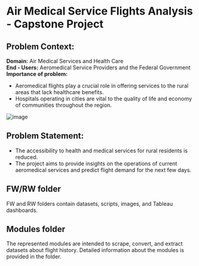 # Air Medical Service Flights Analysis - Capstone Project
## Problem Context:
**Domain:** Air Medical Services and Health Care\
**End - Users:** Aeromedical Service Providers and the Federal Government\
**Importance of problem:** 
- Aeromedical flights play a crucial role in offering services to the rural areas that lack healthcare benefits.
- Hospitals operating in cities are vital to the quality of life and economy of communities throughout the region.

![image](https://imengine.prod.srp.navigacloud.com/?uuid=5767DB21-3A75-4B94-B501-1C0B9D4B70D2&type=primary&q=72&width=1024)
## Problem Statement: 
- The accessibility to health and medical services for rural residents is reduced. 
- The project aims to provide insights on the operations of current aeromedical services and predict flight demand for the next few days.

## FW/RW folder
FW and RW folders contain datasets, scripts, images, and Tableau dashboards.

## Modules folder
The represented modules are intended to scrape, convert, and extract datasets about flight history. Detailed information about the modules is provided in the folder. 
